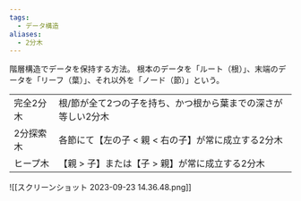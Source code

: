 ```yaml
---
tags:
  - データ構造
aliases:
  - 2分木
---
```

階層構造でデータを保持する方法。
根本のデータを「ルート（根）」、末端のデータを「リーフ（葉）」、それ以外を「ノード（節）」という。

|           |                                                               |
| --------- | ------------------------------------------------------------- |
| 完全2分木 | 根/節が全て2つの子を持ち、かつ根から葉までの深さが等しい2分木 |
| 2分探索木 | 各節にて【左の子 < 親 < 右の子】が常に成立する2分木           |
| ヒープ木  | 【親 > 子】または【子 > 親】が常に成立する2分木                                                              |

![[スクリーンショット 2023-09-23 14.36.48.png]]